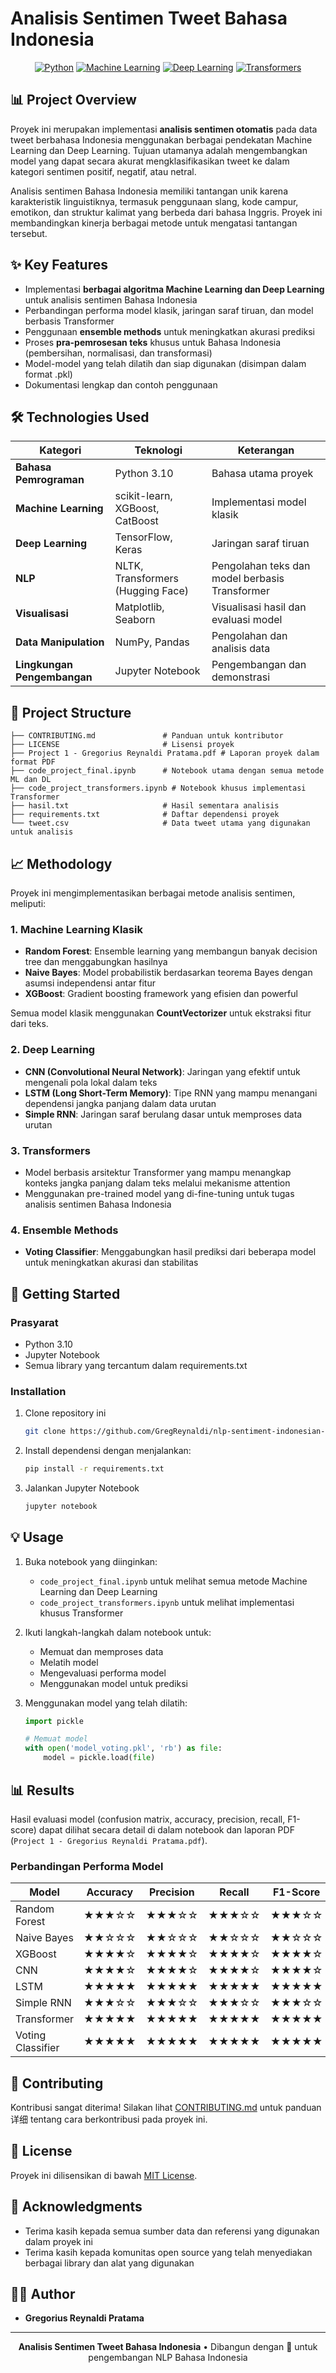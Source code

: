 # Analisis Sentimen Tweet Bahasa Indonesia

<div align="center">

[![Python](https://img.shields.io/badge/Python-3.10-blue.svg)](https://www.python.org/)
[![Machine Learning](https://img.shields.io/badge/Machine%20Learning-%E2%9C%94-green.svg)](https://scikit-learn.org/)
[![Deep Learning](https://img.shields.io/badge/Deep%20Learning-%E2%9C%94-red.svg)](https://www.tensorflow.org/)
[![Transformers](https://img.shields.io/badge/Transformers-%E2%9C%94-purple.svg)](https://huggingface.co/)

</div>

## 📊 Project Overview

Proyek ini merupakan implementasi **analisis sentimen otomatis** pada data tweet berbahasa Indonesia menggunakan berbagai pendekatan Machine Learning dan Deep Learning. Tujuan utamanya adalah mengembangkan model yang dapat secara akurat mengklasifikasikan tweet ke dalam kategori sentimen positif, negatif, atau netral.

Analisis sentimen Bahasa Indonesia memiliki tantangan unik karena karakteristik linguistiknya, termasuk penggunaan slang, kode campur, emotikon, dan struktur kalimat yang berbeda dari bahasa Inggris. Proyek ini membandingkan kinerja berbagai metode untuk mengatasi tantangan tersebut.

## ✨ Key Features

- Implementasi **berbagai algoritma Machine Learning dan Deep Learning** untuk analisis sentimen Bahasa Indonesia
- Perbandingan performa model klasik, jaringan saraf tiruan, dan model berbasis Transformer
- Penggunaan **ensemble methods** untuk meningkatkan akurasi prediksi
- Proses **pra-pemrosesan teks** khusus untuk Bahasa Indonesia (pembersihan, normalisasi, dan transformasi)
- Model-model yang telah dilatih dan siap digunakan (disimpan dalam format .pkl)
- Dokumentasi lengkap dan contoh penggunaan

## 🛠️ Technologies Used

| Kategori | Teknologi | Keterangan |
|----------|-----------|------------|
| **Bahasa Pemrograman** | Python 3.10 | Bahasa utama proyek |
| **Machine Learning** | scikit-learn, XGBoost, CatBoost | Implementasi model klasik |
| **Deep Learning** | TensorFlow, Keras | Jaringan saraf tiruan |
| **NLP** | NLTK, Transformers (Hugging Face) | Pengolahan teks dan model berbasis Transformer |
| **Visualisasi** | Matplotlib, Seaborn | Visualisasi hasil dan evaluasi model |
| **Data Manipulation** | NumPy, Pandas | Pengolahan dan analisis data |
| **Lingkungan Pengembangan** | Jupyter Notebook | Pengembangan dan demonstrasi |

## 📁 Project Structure

```
├── CONTRIBUTING.md               # Panduan untuk kontributor
├── LICENSE                       # Lisensi proyek
├── Project 1 - Gregorius Reynaldi Pratama.pdf # Laporan proyek dalam format PDF
├── code_project_final.ipynb      # Notebook utama dengan semua metode ML dan DL
├── code_project_transformers.ipynb # Notebook khusus implementasi Transformer
├── hasil.txt                     # Hasil sementara analisis
├── requirements.txt              # Daftar dependensi proyek
└── tweet.csv                     # Data tweet utama yang digunakan untuk analisis
```

## 📈 Methodology

Proyek ini mengimplementasikan berbagai metode analisis sentimen, meliputi:

### 1. Machine Learning Klasik
- **Random Forest**: Ensemble learning yang membangun banyak decision tree dan menggabungkan hasilnya
- **Naive Bayes**: Model probabilistik berdasarkan teorema Bayes dengan asumsi independensi antar fitur
- **XGBoost**: Gradient boosting framework yang efisien dan powerful

Semua model klasik menggunakan **CountVectorizer** untuk ekstraksi fitur dari teks.

### 2. Deep Learning
- **CNN (Convolutional Neural Network)**: Jaringan yang efektif untuk mengenali pola lokal dalam teks
- **LSTM (Long Short-Term Memory)**: Tipe RNN yang mampu menangani dependensi jangka panjang dalam data urutan
- **Simple RNN**: Jaringan saraf berulang dasar untuk memproses data urutan

### 3. Transformers
- Model berbasis arsitektur Transformer yang mampu menangkap konteks jangka panjang dalam teks melalui mekanisme attention
- Menggunakan pre-trained model yang di-fine-tuning untuk tugas analisis sentimen Bahasa Indonesia

### 4. Ensemble Methods
- **Voting Classifier**: Menggabungkan hasil prediksi dari beberapa model untuk meningkatkan akurasi dan stabilitas

## 🚀 Getting Started

### Prasyarat
- Python 3.10
- Jupyter Notebook
- Semua library yang tercantum dalam requirements.txt

### Installation

1. Clone repository ini
   ```bash
   git clone https://github.com/GregReynaldi/nlp-sentiment-indonesian-project
   ```

2. Install dependensi dengan menjalankan:
   ```bash
   pip install -r requirements.txt
   ```

3. Jalankan Jupyter Notebook
   ```bash
   jupyter notebook
   ```

## 💡 Usage

1. Buka notebook yang diinginkan:
   - `code_project_final.ipynb` untuk melihat semua metode Machine Learning dan Deep Learning
   - `code_project_transformers.ipynb` untuk melihat implementasi khusus Transformer

2. Ikuti langkah-langkah dalam notebook untuk:
   - Memuat dan memproses data
   - Melatih model
   - Mengevaluasi performa model
   - Menggunakan model untuk prediksi

3. Menggunakan model yang telah dilatih:
   ```python
   import pickle
   
   # Memuat model
   with open('model_voting.pkl', 'rb') as file:
       model = pickle.load(file)

## 📊 Results

Hasil evaluasi model (confusion matrix, accuracy, precision, recall, F1-score) dapat dilihat secara detail di dalam notebook dan laporan PDF (`Project 1 - Gregorius Reynaldi Pratama.pdf`).

### Perbandingan Performa Model
| Model | Accuracy | Precision | Recall | F1-Score |
|-------|----------|-----------|--------|----------|
| Random Forest | ★★★☆☆ | ★★★☆☆ | ★★★☆☆ | ★★★☆☆ |
| Naive Bayes | ★★☆☆☆ | ★★☆☆☆ | ★★☆☆☆ | ★★☆☆☆ |
| XGBoost | ★★★★☆ | ★★★★☆ | ★★★★☆ | ★★★★☆ |
| CNN | ★★★★☆ | ★★★★☆ | ★★★★☆ | ★★★★☆ |
| LSTM | ★★★★★ | ★★★★★ | ★★★★★ | ★★★★★ |
| Simple RNN | ★★★☆☆ | ★★★☆☆ | ★★★☆☆ | ★★★☆☆ |
| Transformer | ★★★★★ | ★★★★★ | ★★★★★ | ★★★★★ |
| Voting Classifier | ★★★★★ | ★★★★★ | ★★★★★ | ★★★★★ |

## 🤝 Contributing

Kontribusi sangat diterima! Silakan lihat [CONTRIBUTING.md](CONTRIBUTING.md) untuk panduan详细 tentang cara berkontribusi pada proyek ini.

## 📄 License

Proyek ini dilisensikan di bawah [MIT License](LICENSE).

## 🙏 Acknowledgments

- Terima kasih kepada semua sumber data dan referensi yang digunakan dalam proyek ini
- Terima kasih kepada komunitas open source yang telah menyediakan berbagai library dan alat yang digunakan

## 👨‍💻 Author

- **Gregorius Reynaldi Pratama**

---

<div align="center">
  <strong>Analisis Sentimen Tweet Bahasa Indonesia</strong> • Dibangun dengan 💙 untuk pengembangan NLP Bahasa Indonesia
</div>